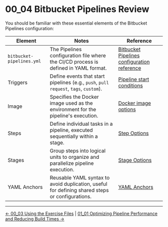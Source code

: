 # 00_04 Bitbucket Pipelines Review

You should be familiar with these essential elements of the Bitbucket Pipelines configuration:

| Element | Notes | Reference |
|---------|-------|-------|
| `bitbucket-pipelines.yml`| The Pipelines configuration file where the CI/CD process is defined in YAML format. | [Bitbucket Pipelines configuration reference](https://support.atlassian.com/bitbucket-cloud/docs/bitbucket-pipelines-configuration-reference/) |
| Triggers | Define events that start pipelines (e.g., `push`, `pull request`, `tags`, `custom`). | [Pipeline start conditions](https://support.atlassian.com/bitbucket-cloud/docs/pipeline-start-conditions/) |
| Image | Specifies the Docker image used as the environment for the pipeline's execution. | [Docker image options](https://support.atlassian.com/bitbucket-cloud/docs/docker-image-options/) |
| Steps | Define individual tasks in a pipeline, executed sequentially within a stage. | [Step Options](https://support.atlassian.com/bitbucket-cloud/docs/step-options/) |
| Stages | Group steps into logical units to organize and parallelize pipeline execution. | [Stage Options](https://support.atlassian.com/bitbucket-cloud/docs/stage-options/) |
| YAML Anchors | Reusable YAML syntax to avoid duplication, useful for defining shared steps or configurations. | [YAML Anchors](https://support.atlassian.com/bitbucket-cloud/docs/yaml-anchors/) |


<!-- FooterStart -->
---
[← 00_03 Using the Exercise Files](../00_03_using_the_exercise_files/README.md) | [01_01 Optimizing Pipeline Performance and Reducing Build Times →](../../ch1_pipeline_optimizations/01_01_optimizing_pipeline_performance/README.md)
<!-- FooterEnd -->

